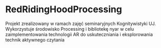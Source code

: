 # RedRidingHoodProcessing

Projekt zrealizowany w ramach zajęć seminaryjnych Kognitywistyki UJ. Wykorzystuje środowisko Processing i bibliotekę nyar w celu zaimplementowania technologii AR do uskuteczniania i eksplorowania technik aktywnego czytania
